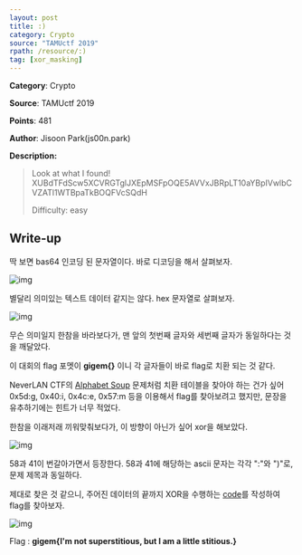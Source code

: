 ```yaml
---
layout: post
title: :)
category: Crypto
source: "TAMUctf 2019"
rpath: /resource/:)
tag: [xor_masking]
---
```


**Category**: Crypto

**Source**: TAMUctf 2019

**Points**: 481

**Author**: Jisoon Park(js00n.park)

**Description:** 

> Look at what I found! XUBdTFdScw5XCVRGTglJXEpMSFpOQE5AVVxJBRpLT10aYBpIVwlbCVZATl1WTBpaTkBOQFVcSQdH
> 
> Difficulty: easy

## Write-up

딱 보면 bas64 인코딩 된 문자열이다. 바로 디코딩을 해서 살펴보자.

![img]({{page.rpath|prepend:site.baseurl}}/base64.png)

별달리 의미있는 텍스트 데이터 같지는 않다. hex 문자열로 살펴보자.

![img]({{page.rpath|prepend:site.baseurl}}/hex.png)

무슨 의미일지 한참을 바라보다가, 맨 앞의 첫번째 글자와 세번째 글자가 동일하다는 것을 깨달았다.

이 대회의 flag 포멧이 **gigem{}** 이니 각 글자들이 바로 flag로 치환 되는 것 같다.

NeverLAN CTF의 [Alphabet Soup](https://github.com/SSAT-PwningSyndrome/CTFs/tree/master/%5BCTFs%5D/%5B2019.01%5D%20NeverLAN-CTF%202019#alphabet-soup) 문제처럼 치환 테이블을 찾아야 하는 건가 싶어 0x5d:g, 0x40:i, 0x4c:e, 0x57:m 등을 이용해서 flag를 찾아보려고 했지만, 문장을 유추하기에는 힌트가 너무 적었다.

한참을 이래저래 끼워맞춰보다가, 이 방향이 아닌가 싶어 xor을 해보았다.

![img]({{page.rpath|prepend:site.baseurl}}/xor.png)

58과 41이 번갈아가면서 등장한다. 58과 41에 해당하는 ascii 문자는 각각 ":"와 ")"로, 문제 제목과 동일하다.

제대로 찾은 것 같으니, 주어진 데이터의 끝까지 XOR을 수행하는 [code]({{site.github.master}}{{page.rpath}}/ex.py)를 작성하여 flag를 찾아보자.

![img]({{page.rpath|prepend:site.baseurl}}/flag.png)

Flag : **gigem{I'm not superstitious, but I am a little stitious.}**
